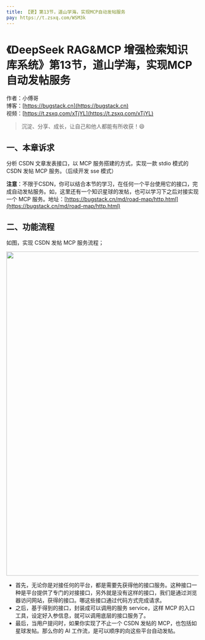 ```yaml
---
title: 【更】第13节，道山学海，实现MCP自动发帖服务
pay: https://t.zsxq.com/WSM3k
---
```


# 《DeepSeek RAG&MCP 增强检索知识库系统》第13节，道山学海，实现MCP自动发帖服务

作者：小傅哥
<br/>博客：[https://bugstack.cn](https://bugstack.cn)
<br/>视频：[https://t.zsxq.com/xTjYL](https://t.zsxq.com/xTjYL)

> 沉淀、分享、成长，让自己和他人都能有所收获！😄

## 一、本章诉求

分析 CSDN 文章发表接口，以 MCP 服务搭建的方式，实现一款 stdio 模式的 CSDN 发帖 MCP 服务。（后续开发 sse 模式）

**注意**：不限于CSDN，你可以结合本节的学习，在任何一个平台使用它的接口，完成自动发帖服务。如，这里还有一个知识星球的发帖，也可以学习下之后对接实现一个 MCP 服务。地址：[https://bugstack.cn/md/road-map/http.html](https://bugstack.cn/md/road-map/http.html)

## 二、功能流程

如图，实现 CSDN 发帖 MCP 服务流程；

<div align="center">
    <img src="https://bugstack.cn/images/article/project/ai-rag-knowledge/ai-rag-knowledge-13-01.png" width="850px">
</div>

- 首先，无论你是对接任何的平台，都是需要先获得他的接口服务。这种接口一种是平台提供了专门的对接接口，另外就是没有这样的接口，我们是通过浏览器访问网站，获得的接口。哪这些接口通过代码方式完成请求。
- 之后，基于得到的接口，封装成可以调用的服务 service，这样 MCP 的入口工具，设定好入参信息，就可以调用底层的接口服务了。
- 最后，当用户提问时，如果你实现了不止一个 CSDN 发帖的 MCP，也包括如星球发帖。那么你的 AI 工作流，是可以顺序的向这些平台自动发帖。